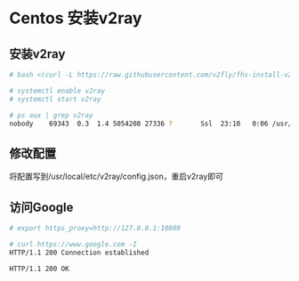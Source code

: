 # Centos 安装v2ray

## 安装v2ray

```bash
# bash <(curl -L https://raw.githubusercontent.com/v2fly/fhs-install-v2ray/master/install-release.sh)
```

```bash
# systemctl enable v2ray
# systemctl start v2ray

# ps aux | grep v2ray
nobody    69343  0.3  1.4 5054208 27336 ?       Ssl  23:10   0:06 /usr/local/bin/v2ray -config /usr/local/etc/v2ray/config.json
```

## 修改配置

将配置写到/usr/local/etc/v2ray/config.json，重启v2ray即可


## 访问Google

```bash
# export https_proxy=http://127.0.0.1:10809

# curl https://www.google.com -I
HTTP/1.1 200 Connection established

HTTP/1.1 200 OK
```

